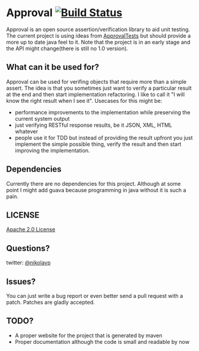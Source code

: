 Approval [![Build Status](https://secure.travis-ci.org/nikolavp/approval.png)](http://travis-ci.org/nikolavp/approval)
==================
Approval is an open source assertion/verification library to aid unit testing. The current project is using ideas from [ApprovalTests](https://github.com/approvals/ApprovalTests.Java) but should provide a more up to date java feel to it. Note that the project is in an early stage and the API might change(there is still no 1.0 version).

What can it be used for?
---

Approval can be used for verifing objects that require more than a simple assert. The idea is that you sometimes just want to verify a particular result at the end and then start implementation refactoring. I like to call it "I will know the right result when I see it". Usecases for this might be:

- performance improvements to the implementation while preserving the current system output
- just verifying RESTful response results, be it JSON, XML, HTML whatever
- people use it for TDD but instead of providing the result upfront you just implement the simple possible thing, verify the result and then start improving the implementation.

Dependencies
---
Currently there are no dependencies for this project. Although at some point I might add guava because programming in java without it is such a pain.

## LICENSE
[Apache 2.0 License](https://github.com/SignalR/SignalR/blob/master/LICENSE.md)


Questions?
---

twitter: [@nikolavp](https://twitter.com/#!/nikolavp)

Issues?
---
You can just write a bug report or even better send a pull request with a patch. Patches are gladly accepted.


TODO?
---
* A proper website for the project that is generated by maven
* Proper documentation although the code is small and readable by now
